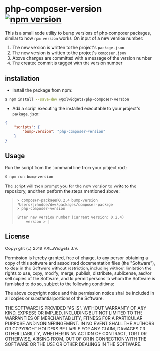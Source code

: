 # php-composer-version [![npm version](https://badge.fury.io/js/%40pxlwidgets%2Fphp-composer-version.svg)](https://badge.fury.io/js/%40pxlwidgets%2Fphp-composer-version)

This is a small node utility to bump versions of php-composer packages, 
similar to how `npm version` works. On input of a new version number:

1. The new version is written to the project's `package.json`
2. The new version is written to the project's `composer.json`
3. Above changes are committed with a message of the version number
4. The created commit is tagged with the version number

## installation

- Install the package from npm:
```bash
$ npm install --save-dev @pxlwidgets/php-composer-version
```
- Add a script executing the installed executable to your project's `package.json`:

```json
{
    "scripts": {
        "bump-version": "php-composer-version"
    }
}
```
 
## Usage 

Run the script from the command line from your project root:

```bash
$ npm run bump-version
```
The script will then prompt you for the new version to write to the repository,
and then perform the steps mentioned above:

> ```text
> > composer-package@0.2.4 bump-version /Users/johndoe/dev/packages/composer-package
> > php-composer-version
>
> Enter new version number (Current version: 0.2.4)
>     version > |
> ``` 

## License

Copyright (c) 2019 PXL.Widgets B.V.

 Permission is hereby granted, free of charge, to any person
 obtaining a copy of this software and associated documentation
 files (the "Software"), to deal in the Software without
 restriction, including without limitation the rights to use,
 copy, modify, merge, publish, distribute, sublicense, and/or sell
 copies of the Software, and to permit persons to whom the
 Software is furnished to do so, subject to the following
 conditions:

 The above copyright notice and this permission notice shall be
 included in all copies or substantial portions of the Software.

 THE SOFTWARE IS PROVIDED "AS IS", WITHOUT WARRANTY OF ANY KIND,
 EXPRESS OR IMPLIED, INCLUDING BUT NOT LIMITED TO THE WARRANTIES
 OF MERCHANTABILITY, FITNESS FOR A PARTICULAR PURPOSE AND
 NONINFRINGEMENT. IN NO EVENT SHALL THE AUTHORS OR COPYRIGHT
 HOLDERS BE LIABLE FOR ANY CLAIM, DAMAGES OR OTHER LIABILITY,
 WHETHER IN AN ACTION OF CONTRACT, TORT OR OTHERWISE, ARISING
 FROM, OUT OF OR IN CONNECTION WITH THE SOFTWARE OR THE USE OR
 OTHER DEALINGS IN THE SOFTWARE.
